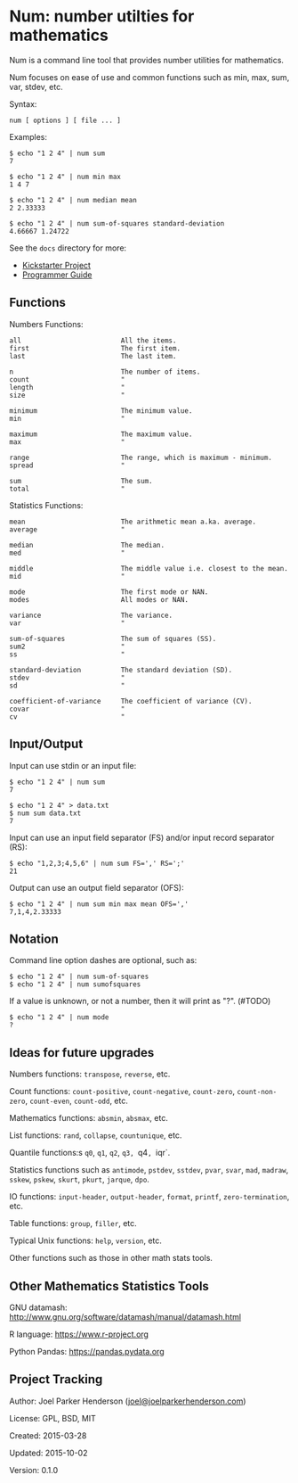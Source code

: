 # Num: number utilties for mathematics

Num is a command line tool that provides number utilities for mathematics.

Num focuses on ease of use and common functions such as min, max, sum, var, stdev, etc.

Syntax:

    num [ options ] [ file ... ]

Examples:

    $ echo "1 2 4" | num sum
    7

    $ echo "1 2 4" | num min max
    1 4 7

    $ echo "1 2 4" | num median mean
    2 2.33333

    $ echo "1 2 4" | num sum-of-squares standard-deviation
    4.66667 1.24722

See the `docs` directory for more:

  * [Kickstarter Project](docs/kickstarter-project.md)
  * [Programmer Guide](docs/programmer-guide.md)

## Functions

Numbers Functions:

    all                         All the items.
    first                       The first item.
    last                        The last item.

    n                           The number of items.
    count                       "
    length                      "
    size                        "

    minimum                     The minimum value.
    min                         "

    maximum                     The maximum value.
    max                         "

    range                       The range, which is maximum - minimum.
    spread                      "

    sum                         The sum.
    total                       "

Statistics Functions:

    mean                        The arithmetic mean a.ka. average.
    average                     "

    median                      The median.
    med                         "

    middle                      The middle value i.e. closest to the mean.
    mid                         "

    mode                        The first mode or NAN.
    modes                       All modes or NAN.

    variance                    The variance.
    var                         "

    sum-of-squares              The sum of squares (SS).
    sum2                        "
    ss                          "

    standard-deviation          The standard deviation (SD).
    stdev                       "
    sd                          "

    coefficient-of-variance     The coefficient of variance (CV).
    covar                       "
    cv                          "



## Input/Output

Input can use stdin or an input file:

    $ echo "1 2 4" | num sum
    7

    $ echo "1 2 4" > data.txt
    $ num sum data.txt
    7

Input can use an input field separator (FS) and/or input record separator (RS):

    $ echo "1,2,3;4,5,6" | num sum FS=',' RS=';'
    21

Output can use an output field separator (OFS):

    $ echo "1 2 4" | num sum min max mean OFS=','
    7,1,4,2.33333


## Notation

Command line option dashes are optional, such as:

    $ echo "1 2 4" | num sum-of-squares
    $ echo "1 2 4" | num sumofsquares

If a value is unknown, or not a number, then it will print as "?". (#TODO)

    $ echo "1 2 4" | num mode
    ?


## Ideas for future upgrades

Numbers functions: `transpose`, `reverse`, etc.

Count functions: `count-positive`, `count-negative`, `count-zero`,
`count-non-zero`, `count-even`, `count-odd`, etc.

Mathematics functions: `absmin`, `absmax`, etc.

List functions: `rand`, `collapse`, `countunique`, etc.

Quantile functions:s `q0`, `q1`, `q2`, `q3, `q4`, `iqr`.

Statistics functions such as `antimode`, `pstdev`, `sstdev`, `pvar`, `svar`,
`mad`, `madraw`, `sskew`, `pskew`, `skurt`, `pkurt`, `jarque`, `dpo`.

IO functions: `input-header`, `output-header`, `format`, `printf`,
`zero-termination`, etc.

Table functions: `group`, `filler`, etc.

Typical Unix functions: `help`, `version`, etc.

Other functions such as those in other math stats tools.


## Other Mathematics Statistics Tools

GNU datamash:
http://www.gnu.org/software/datamash/manual/datamash.html

R language:
https://www.r-project.org

Python Pandas:
https://pandas.pydata.org


## Project Tracking

Author: Joel Parker Henderson (joel@joelparkerhenderson.com)

License: GPL, BSD, MIT

Created: 2015-03-28

Updated: 2015-10-02

Version: 0.1.0
